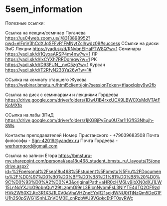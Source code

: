 # 5sem_information
Полезные ссылки:

Ссылка на лекции/семинар Пугачева
https://us04web.zoom.us/j/8313898952?pwd=elFmV3hCdXJqSFFvR1FMNytZclhwdz09#success
ССылки на диски ЭиС
Лекции https://yadi.sk/d/RNvbnElHaPTW8Q?w=1
Семинары https://yadi.sk/d/1QvxaARSP4m4nw?w=1
ЛР https://yadi.sk/d/lxCYXh7RRDomqw?w=1
РК https://yadi.sk/d/D93FUN__nvC5zg?w=1
Курсач https://yadi.sk/d/T2RfyN233Ya26w?w=1#

ССылка на комнату старшего Жукова
https://webinar.bmstu.ru/html5client/join?sessionToken=tfiaoxlqlxy9w2fb

Ссылка на диск с семинарами и лекциями Гордеева
https://drive.google.com/drive/folders/1DwU1B4rxxUCX9LBWCXsMdVTAtFKpMXfp

ССылка на лабы ЗПиД
https://drive.google.com/drive/folders/1jKGBjPyEnu0U7ar1l1GfIS3Nhujh-8Ws

Контакты преподавателей
Номер Пристанского - +79039683508
Почта философы - Sgn-42019@yandex.ru
Почта Гордеева - werhorngord@gmail.com

Ссылка на записи Егора
https://bmsturu-my.sharepoint.com/personal/sea18u468_student_bmstu_ru/_layouts/15/onedrive.aspx?id=%2Fpersonal%2Fsea18u468%5Fstudent%5Fbmstu%5Fru%2FDocuments%2F%D0%97%D0%B0%D0%BF%D0%B8%D1%81%D0%B8%20%D0%9C%D0%93%D0%A2%D0%A3&originalPath=aHR0cHM6Ly9ibXN0dXJ1LW15LnNoYXJlcG9pbnQuY29tLzpmOi9nL3BlcnNvbmFsL3NlYTE4dTQ2OF9zdHVkZW50X2Jtc3R1X3J1L0V0aVhaVHZneEYxR21scjdWNU0tTjNzQm5DeG1FU1h2S0pSWG1iSnhLZnVDM0E_cnRpbWU9VGpkcEtPT0syRWc


